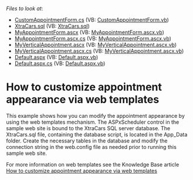 <!-- default file list -->
*Files to look at*:

* [CustomAppointmentForm.cs](./CS/WebSite/App_Code/CustomAppointmentForm.cs) (VB: [CustomAppointmentForm.vb](./VB/WebSite/App_Code/CustomAppointmentForm.vb))
* [XtraCars.sql](./CS/WebSite/App_Data/XtraCars.sql) (VB: [XtraCars.sql](./VB/WebSite/App_Data/XtraCars.sql))
* [MyAppointmentForm.ascx](./CS/WebSite/CustomForms/MyAppointmentForm.ascx) (VB: [MyAppointmentForm.ascx.vb](./VB/WebSite/CustomForms/MyAppointmentForm.ascx.vb))
* [MyAppointmentForm.ascx.cs](./CS/WebSite/CustomForms/MyAppointmentForm.ascx.cs) (VB: [MyAppointmentForm.ascx.vb](./VB/WebSite/CustomForms/MyAppointmentForm.ascx.vb))
* [MyVerticalAppointment.ascx](./CS/WebSite/CustomForms/MyVerticalAppointment.ascx) (VB: [MyVerticalAppointment.ascx.vb](./VB/WebSite/CustomForms/MyVerticalAppointment.ascx.vb))
* [MyVerticalAppointment.ascx.cs](./CS/WebSite/CustomForms/MyVerticalAppointment.ascx.cs) (VB: [MyVerticalAppointment.ascx.vb](./VB/WebSite/CustomForms/MyVerticalAppointment.ascx.vb))
* [Default.aspx](./CS/WebSite/Default.aspx) (VB: [Default.aspx.vb](./VB/WebSite/Default.aspx.vb))
* [Default.aspx.cs](./CS/WebSite/Default.aspx.cs) (VB: [Default.aspx.vb](./VB/WebSite/Default.aspx.vb))
<!-- default file list end -->
# How to customize appointment appearance via web templates


<p>This example shows how you can modify the appointment appearance by using the web templates mechanism. The ASPxScheduler control in the sample web site is bound to the XtraCars SQL server database. The XtraCars.sql file, containing the database script, is located in the App_Data folder. Create the necessary tables in the database and modify the connection string in the web.config file as needed prior to running this sample web site.</p><p>For more information on web templates see the Knowledge Base article <a href="https://www.devexpress.com/Support/Center/p/K18084">How to customize appointment appearance via web templates</a></p>

<br/>


